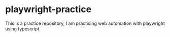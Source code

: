 # playwright-practice
This is a practice repository, I am practicing web automation with playwright using typescript.
